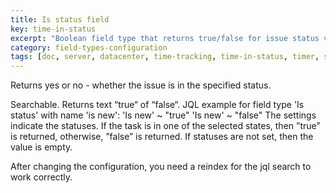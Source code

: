 ```yaml
---
title: Is status field
key: time-in-status
excerpt: "Boolean field type that returns true/false for issue status validation with JQL search capabilities for workflow tracking."
category: field-types-configuration
tags: [doc, server, datacenter, time-tracking, time-in-status, timer, stopwatch, business-calendar, jql-functions, reporting, sla-tracking, performance-optimization, rest-api, java-api, worklog, field-panels, export, eazybi-integration]
---
```


Returns yes or no - whether the issue is in the specified status.

Searchable. Returns text “true“ of “false“.
JQL example for field type 'Is status' with name 'is new':
'Is new' ~ "true"
'Is new' ~ "false"
The settings indicate the statuses. If the task is in one of the selected states, then ”true” is returned, otherwise, ”false” is returned. If statuses are not set, then the value is empty.


After changing the configuration, you need a reindex for the jql search to work correctly.

